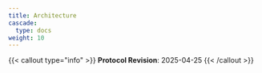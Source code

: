 ```yaml
---
title: Architecture
cascade:
  type: docs
weight: 10
---
```


{{< callout type="info" >}} **Protocol Revision**: 2025-04-25 {{< /callout >}}
